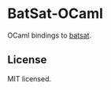 # BatSat-OCaml

OCaml bindings to [batsat](https://github.com/c-cube/batsat).

## License

MIT licensed.
